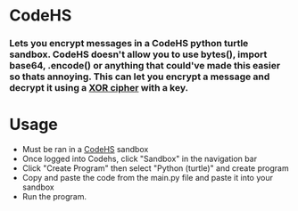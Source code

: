 <h1>CodeHS</h1>
<h3>Lets you encrypt messages in a CodeHS python turtle sandbox. CodeHS doesn't allow you to use bytes(), import base64, .encode() or anything that could've made this easier so thats annoying. This can let you encrypt a message and decrypt it using a <a href="https://en.wikipedia.org/wiki/XOR_cipher" target="_blank">XOR cipher</a> with a key.</h3>

<h1>Usage</h1>
<ul>
  <li>Must be ran in a <a href="https://codehs.com/" target="_blank">CodeHS</a> sandbox</li>
  <li>Once logged into Codehs, click "Sandbox" in the navigation bar</li>
  <li>Click "Create Program" then select "Python (turtle)" and create program</li>
  <li>Copy and paste the code from the main.py file and paste it into your sandbox</li>
  <li>Run the program.</li>
</ul>
